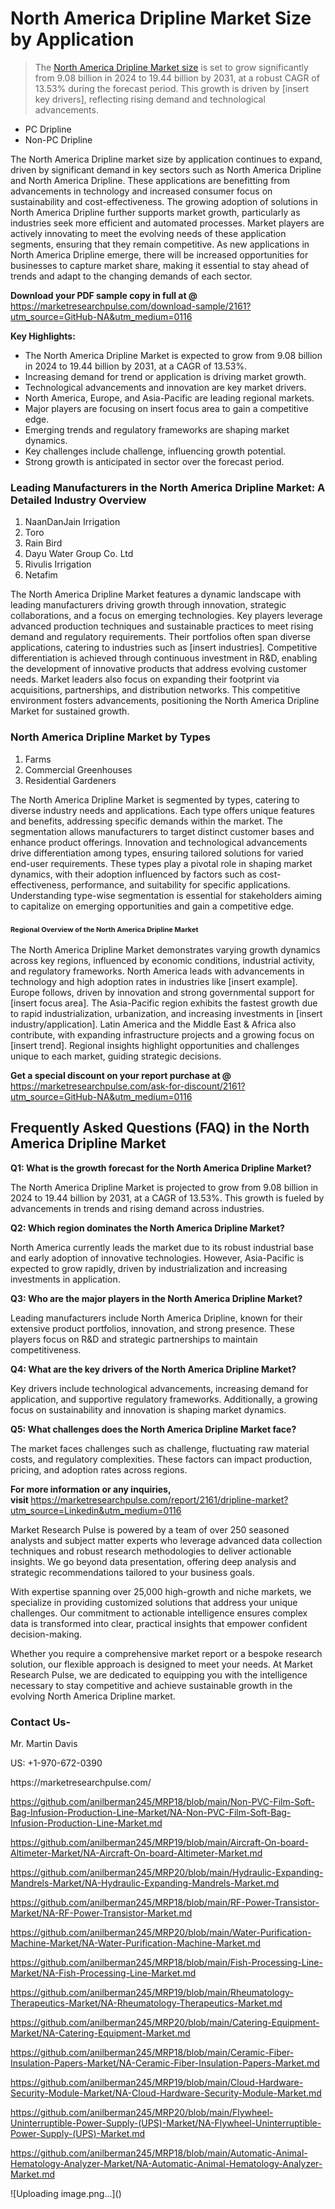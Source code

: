 <h1>North America Dripline Market&nbsp;Size by Application</h1><blockquote><p>The <a href="https://marketresearchpulse.com/download-sample/2161?utm_source=GitHub-NA&amp;utm_medium=0116">North America Dripline Market size</a> is set to grow significantly from 9.08 billion in 2024 to 19.44 billion by 2031, at a robust CAGR of 13.53% during the forecast period. This growth is driven by [insert key drivers], reflecting rising demand and technological advancements.</p></blockquote><ul><li>PC Dripline <li> Non-PC Dripline</li></ul><p>The North America Dripline market size by application continues to expand, driven by significant demand in key sectors such as North America Dripline and North America Dripline. These applications are benefitting from advancements in technology and increased consumer focus on sustainability and cost-effectiveness. The growing adoption of solutions in North America Dripline further supports market growth, particularly as industries seek more efficient and automated processes. Market players are actively innovating to meet the evolving needs of these application segments, ensuring that they remain competitive. As new applications in North America Dripline emerge, there will be increased opportunities for businesses to capture market share, making it essential to stay ahead of trends and adapt to the changing demands of each sector.</p><p><strong>Download your PDF sample copy in full at @ </strong><a href="https://marketresearchpulse.com/download-sample/2161?utm_source=GitHub-NA&amp;utm_medium=0116">https://marketresearchpulse.com/download-sample/2161?utm_source=GitHub-NA&amp;utm_medium=0116</a></p><p><strong>Key Highlights: </strong></p><ul><li>The North America Dripline Market is expected to grow from 9.08 billion in 2024 to 19.44 billion by 2031, at a CAGR of 13.53%.</li><li>Increasing demand for trend or application is driving market growth.</li><li>Technological advancements and innovation are key market drivers.</li><li>North America, Europe, and Asia-Pacific are leading regional markets.</li><li>Major players are focusing on insert focus area to gain a competitive edge.</li><li>Emerging trends and regulatory frameworks are shaping market dynamics.</li><li>Key challenges include challenge, influencing growth potential.</li><li>Strong growth is anticipated in sector over the forecast period.</li></ul><h3>Leading Manufacturers in the North America Dripline Market: A Detailed Industry Overview</h3><ol><li>NaanDanJain Irrigation</li><li>Toro</li><li>Rain Bird</li><li>Dayu Water Group Co. Ltd</li><li>Rivulis Irrigation</li><li>Netafim</li></ol><div class="flex max-w-full flex-col flex-grow"><div class="min-h-8 text-message flex w-full flex-col items-end gap-2 whitespace-normal break-words [.text-message+&amp;]:mt-5" dir="auto" data-message-author-role="assistant" data-message-id="fd8432e4-4910-450d-b182-61b7bfb0a01f" data-message-model-slug="gpt-4o"><div class="flex w-full flex-col gap-1 empty:hidden first:pt-[3px]"><div class="markdown prose w-full break-words dark:prose-invert light"><p>The North America Dripline Market features a dynamic landscape with leading manufacturers driving growth through innovation, strategic collaborations, and a focus on emerging technologies. Key players leverage advanced production techniques and sustainable practices to meet rising demand and regulatory requirements. Their portfolios often span diverse applications, catering to industries such as [insert industries]. Competitive differentiation is achieved through continuous investment in R&amp;D, enabling the development of innovative products that address evolving customer needs. Market leaders also focus on expanding their footprint via acquisitions, partnerships, and distribution networks. This competitive environment fosters advancements, positioning the North America Dripline Market for sustained growth.</p></div></div></div></div><h3>North America Dripline Market by Types</h3><ol><li>Farms <li> Commercial Greenhouses <li> Residential Gardeners</li></ol><div class="flex max-w-full flex-col flex-grow"><div class="min-h-8 text-message flex w-full flex-col items-end gap-2 whitespace-normal break-words [.text-message+&amp;]:mt-5" dir="auto" data-message-author-role="assistant" data-message-id="084470be-0bb7-4664-bddf-5156b4f41249" data-message-model-slug="gpt-4o-mini"><div class="flex w-full flex-col gap-1 empty:hidden first:pt-[3px]"><div class="markdown prose w-full break-words dark:prose-invert light"><p>The North America Dripline Market is segmented by types, catering to diverse industry needs and applications. Each type offers unique features and benefits, addressing specific demands within the market. The segmentation allows manufacturers to target distinct customer bases and enhance product offerings. Innovation and technological advancements drive differentiation among types, ensuring tailored solutions for varied end-user requirements. These types play a pivotal role in shaping market dynamics, with their adoption influenced by factors such as cost-effectiveness, performance, and suitability for specific applications. Understanding type-wise segmentation is essential for stakeholders aiming to capitalize on emerging opportunities and gain a competitive edge.</p></div></div></div></div><h3><span style="font-size: 11px;">Regional Overview of the North America Dripline Market</span></h3><div class="flex max-w-full flex-col flex-grow"><div class="min-h-8 text-message flex w-full flex-col items-end gap-2 whitespace-normal break-words [.text-message+&amp;]:mt-5" dir="auto" data-message-author-role="assistant" data-message-id="e9038762-ce64-4e30-91c9-9bd413514231" data-message-model-slug="gpt-4o-mini"><div class="flex w-full flex-col gap-1 empty:hidden first:pt-[3px]"><div class="markdown prose w-full break-words dark:prose-invert light"><p>The North America Dripline Market demonstrates varying growth dynamics across key regions, influenced by economic conditions, industrial activity, and regulatory frameworks. North America leads with advancements in technology and high adoption rates in industries like [insert example]. Europe follows, driven by innovation and strong governmental support for [insert focus area]. The Asia-Pacific region exhibits the fastest growth due to rapid industrialization, urbanization, and increasing investments in [insert industry/application]. Latin America and the Middle East &amp; Africa also contribute, with expanding infrastructure projects and a growing focus on [insert trend]. Regional insights highlight opportunities and challenges unique to each market, guiding strategic decisions.</p></div></div></div></div><p><strong>Get a special discount on your report purchase at @ </strong><a href="https://marketresearchpulse.com/ask-for-discount/2161?utm_source=GitHub-NA&amp;utm_medium=0116">https://marketresearchpulse.com/ask-for-discount/2161?utm_source=GitHub-NA&amp;utm_medium=0116</a></p><h2>Frequently Asked Questions (FAQ) in the North America Dripline Market</h2><p><strong>Q1: What is the growth forecast for the North America Dripline Market?</strong></p><p>The North America Dripline Market is projected to grow from 9.08 billion in 2024 to 19.44 billion by 2031, at a CAGR of 13.53%. This growth is fueled by advancements in trends and rising demand across industries.</p><p><strong>Q2: Which region dominates the North America Dripline Market?</strong></p><p>North America currently leads the market due to its robust industrial base and early adoption of innovative technologies. However, Asia-Pacific is expected to grow rapidly, driven by industrialization and increasing investments in application.</p><p><strong>Q3: Who are the major players in the North America Dripline Market?</strong></p><p>Leading manufacturers include North America Dripline, known for their extensive product portfolios, innovation, and strong presence. These players focus on R&amp;D and strategic partnerships to maintain competitiveness.</p><p><strong>Q4: What are the key drivers of the North America Dripline Market?</strong></p><p>Key drivers include technological advancements, increasing demand for application, and supportive regulatory frameworks. Additionally, a growing focus on sustainability and innovation is shaping market dynamics.</p><p><strong>Q5: What challenges does the North America Dripline Market face?</strong></p><p>The market faces challenges such as challenge, fluctuating raw material costs, and regulatory complexities. These factors can impact production, pricing, and adoption rates across regions.</p><p><strong>For more information or any inquiries, visit&nbsp;</strong><a href="https://marketresearchpulse.com/report/2161/dripline-market?utm_source=Linkedin&utm_medium=0116">https://marketresearchpulse.com/report/2161/dripline-market?utm_source=Linkedin&utm_medium=0116</a></p><p>Market Research Pulse is powered by a team of over 250 seasoned analysts and subject matter experts who leverage advanced data collection techniques and robust research methodologies to deliver actionable insights. We go beyond data presentation, offering deep analysis and strategic recommendations tailored to your business goals.</p><p>With expertise spanning over 25,000 high-growth and niche markets, we specialize in providing customized solutions that address your unique challenges. Our commitment to actionable intelligence ensures complex data is transformed into clear, practical insights that empower confident decision-making.</p><p>Whether you require a comprehensive market report or a bespoke research solution, our flexible approach is designed to meet your needs. At Market Research Pulse, we are dedicated to equipping you with the intelligence necessary to stay competitive and achieve sustainable growth in the evolving North America Dripline market.</p><h3><strong>Contact Us-</strong></h3><p>Mr. Martin Davis</p><p>US: +1-970-672-0390</p><p>https://marketresearchpulse.com/</p><p><a href="https://github.com/anilberman245/MRP18/blob/main/Non-PVC-Film-Soft-Bag-Infusion-Production-Line-Market/NA-Non-PVC-Film-Soft-Bag-Infusion-Production-Line-Market.md">https://github.com/anilberman245/MRP18/blob/main/Non-PVC-Film-Soft-Bag-Infusion-Production-Line-Market/NA-Non-PVC-Film-Soft-Bag-Infusion-Production-Line-Market.md</a></p><p><a href="https://github.com/anilberman245/MRP19/blob/main/Aircraft-On-board-Altimeter-Market/NA-Aircraft-On-board-Altimeter-Market.md">https://github.com/anilberman245/MRP19/blob/main/Aircraft-On-board-Altimeter-Market/NA-Aircraft-On-board-Altimeter-Market.md</a></p><p><a href="https://github.com/anilberman245/MRP20/blob/main/Hydraulic-Expanding-Mandrels-Market/NA-Hydraulic-Expanding-Mandrels-Market.md">https://github.com/anilberman245/MRP20/blob/main/Hydraulic-Expanding-Mandrels-Market/NA-Hydraulic-Expanding-Mandrels-Market.md</a></p><p><a href="https://github.com/anilberman245/MRP18/blob/main/RF-Power-Transistor-Market/NA-RF-Power-Transistor-Market.md">https://github.com/anilberman245/MRP18/blob/main/RF-Power-Transistor-Market/NA-RF-Power-Transistor-Market.md</a></p><p><a href="https://github.com/anilberman245/MRP20/blob/main/Water-Purification-Machine-Market/NA-Water-Purification-Machine-Market.md">https://github.com/anilberman245/MRP20/blob/main/Water-Purification-Machine-Market/NA-Water-Purification-Machine-Market.md</a></p><p><a href="https://github.com/anilberman245/MRP18/blob/main/Fish-Processing-Line-Market/NA-Fish-Processing-Line-Market.md">https://github.com/anilberman245/MRP18/blob/main/Fish-Processing-Line-Market/NA-Fish-Processing-Line-Market.md</a></p><p><a href="https://github.com/anilberman245/MRP19/blob/main/Rheumatology-Therapeutics-Market/NA-Rheumatology-Therapeutics-Market.md">https://github.com/anilberman245/MRP19/blob/main/Rheumatology-Therapeutics-Market/NA-Rheumatology-Therapeutics-Market.md</a></p><p><a href="https://github.com/anilberman245/MRP20/blob/main/Catering-Equipment-Market/NA-Catering-Equipment-Market.md">https://github.com/anilberman245/MRP20/blob/main/Catering-Equipment-Market/NA-Catering-Equipment-Market.md</a></p><p><a href="https://github.com/anilberman245/MRP18/blob/main/Ceramic-Fiber-Insulation-Papers-Market/NA-Ceramic-Fiber-Insulation-Papers-Market.md">https://github.com/anilberman245/MRP18/blob/main/Ceramic-Fiber-Insulation-Papers-Market/NA-Ceramic-Fiber-Insulation-Papers-Market.md</a></p><p><a href="https://github.com/anilberman245/MRP19/blob/main/Cloud-Hardware-Security-Module-Market/NA-Cloud-Hardware-Security-Module-Market.md">https://github.com/anilberman245/MRP19/blob/main/Cloud-Hardware-Security-Module-Market/NA-Cloud-Hardware-Security-Module-Market.md</a></p><p><a href="https://github.com/anilberman245/MRP20/blob/main/Flywheel-Uninterruptible-Power-Supply-(UPS)-Market/NA-Flywheel-Uninterruptible-Power-Supply-(UPS)-Market.md">https://github.com/anilberman245/MRP20/blob/main/Flywheel-Uninterruptible-Power-Supply-(UPS)-Market/NA-Flywheel-Uninterruptible-Power-Supply-(UPS)-Market.md</a></p><p><a href="https://github.com/anilberman245/MRP18/blob/main/Automatic-Animal-Hematology-Analyzer-Market/NA-Automatic-Animal-Hematology-Analyzer-Market.md">https://github.com/anilberman245/MRP18/blob/main/Automatic-Animal-Hematology-Analyzer-Market/NA-Automatic-Animal-Hematology-Analyzer-Market.md</a></p>
![Uploading image.png…]()
